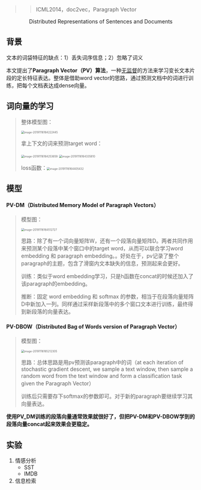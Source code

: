 > > ICML2014，doc2vec，Paragraph Vector 

<center>Distributed Representations of Sentences and Documents</center>

## 背景

文本的词袋特征的缺点：1）丢失词序信息；2）忽略了词义



本文提出了**Paragraph Vector（PV）算法**，一种<u>无监督</u>的方法来学习变长文本片段的定长特征表达。整体是借助word vector的思路，通过预测文档中的词进行训练，把每个文档表达成dense向量。



## 词向量的学习

> 整体模型图：
>
> <img src="/Users/caiyinqiong/Library/Application Support/typora-user-images/image-20191116164222445.png" alt="image-20191116164222445" style="zoom:50%;" />
>
> 拿上下文的词来预测target word：
>
> <img src="/Users/caiyinqiong/Library/Application Support/typora-user-images/image-20191116164253659.png" alt="image-20191116164253659" style="zoom:50%;" />
>
> <img src="/Users/caiyinqiong/Library/Application Support/typora-user-images/image-20191116164335810.png" alt="image-20191116164335810" style="zoom:50%;" />
>
> loss函数：<img src="/Users/caiyinqiong/Library/Application Support/typora-user-images/image-20191116164405432.png" alt="image-20191116164405432" style="zoom:50%;" />



## 模型

#### PV-DM（Distributed Memory Model of Paragraph Vectors）

> 模型图：
>
> <img src="/Users/caiyinqiong/Library/Application Support/typora-user-images/image-20191116164512727.png" alt="image-20191116164512727" style="zoom:50%;" />
>
> 思路：除了有一个词向量矩阵W，还有一个段落向量矩阵D。两者共同作用来预测某个段落中某个窗口中的target word，从而可以联合学习word embedding 和 paragraph embedding。。好处在于，pv记录了整个paragraph的主题，包含了滑窗内文本缺失的信息，预测起来会更好。
>
> 训练：类似于word embedding学习，只是h函数在concat的时候还加入了该paragraph的embedding。
>
> 推断：固定 word embedding 和 softmax 的参数，相当于在段落向量矩阵D中新加入一列。同样通过采样新段落中的多个窗口文本进行训练，最终得到新段落的向量表达。

#### PV-DBOW（Distributed Bag of Words version of Paragraph Vector）

> 模型图：
>
> <img src="/Users/caiyinqiong/Library/Application Support/typora-user-images/image-20191116165212305.png" alt="image-20191116165212305" style="zoom:50%;" />
>
> 思路：总体思路是用pv预测该paragraph中的词（at each iteration of stochastic gradient descent, we sample a text window, then sample a random word from the text window and form a classiﬁcation task given the Paragraph Vector）
>
> 训练后只需要存下softmax的参数即可。对于新的paragraph要继续学习其向量表达。

**使用PV_DM训练的段落向量通常效果就很好了，但把PV-DM和PV-DBOW学到的段落向量concat起来效果会更稳定。**

## 实验

1. 情感分析
   - SST
   - IMDB
2. 信息检索



